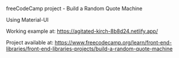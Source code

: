 freeCodeCamp project - Build a Random Quote Machine

Using Material-UI

Working example at: https://agitated-kirch-8b8d24.netlify.app/

Project available at: https://www.freecodecamp.org/learn/front-end-libraries/front-end-libraries-projects/build-a-random-quote-machine
